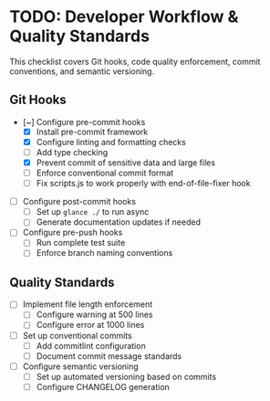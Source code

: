 # TODO: Developer Workflow & Quality Standards

This checklist covers Git hooks, code quality enforcement, commit conventions, and semantic versioning.

## Git Hooks

- [~] Configure pre-commit hooks
  - [x] Install pre-commit framework
  - [x] Configure linting and formatting checks
  - [ ] Add type checking
  - [x] Prevent commit of sensitive data and large files
  - [ ] Enforce conventional commit format
  - [ ] Fix scripts.js to work properly with end-of-file-fixer hook
- [ ] Configure post-commit hooks
  - [ ] Set up `glance ./` to run async
  - [ ] Generate documentation updates if needed
- [ ] Configure pre-push hooks
  - [ ] Run complete test suite
  - [ ] Enforce branch naming conventions

## Quality Standards

- [ ] Implement file length enforcement
  - [ ] Configure warning at 500 lines
  - [ ] Configure error at 1000 lines
- [ ] Set up conventional commits
  - [ ] Add commitlint configuration
  - [ ] Document commit message standards
- [ ] Configure semantic versioning
  - [ ] Set up automated versioning based on commits
  - [ ] Configure CHANGELOG generation
